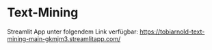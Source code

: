 # Text-Mining

Streamlit App unter folgendem Link verfügbar: https://tobiarnold-text-mining-main-gkmjm3.streamlitapp.com/
